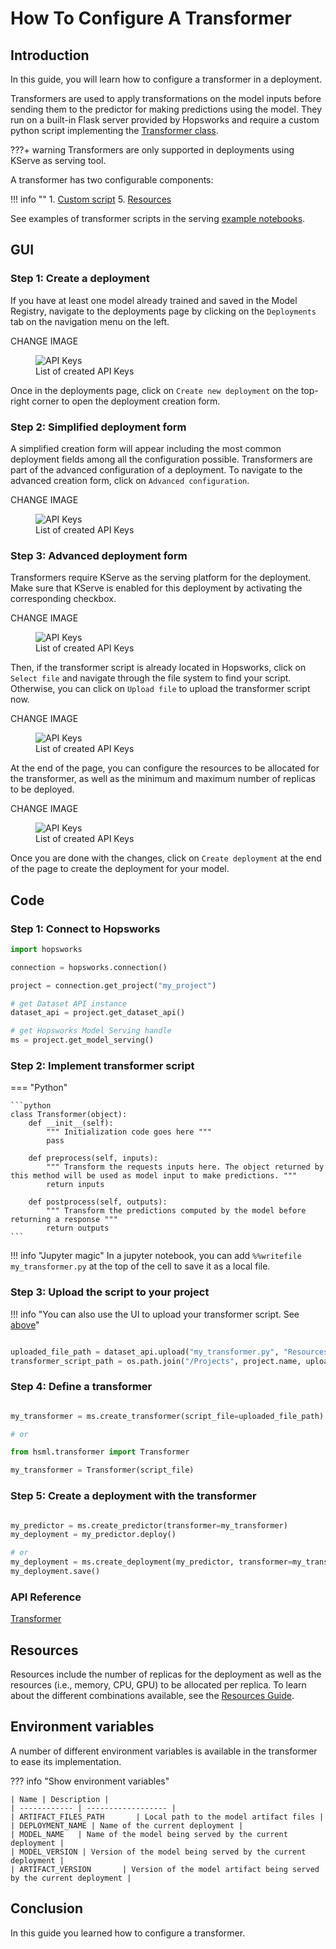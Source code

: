 # How To Configure A Transformer

## Introduction

In this guide, you will learn how to configure a transformer in a deployment.

Transformers are used to apply transformations on the model inputs before sending them to the predictor for making predictions using the model. They run on a built-in Flask server provided by Hopsworks and require a custom python script implementing the [Transformer class](#step-2-implement-transformer-script).

???+ warning
    Transformers are only supported in deployments using KServe as serving tool.

A transformer has two configurable components:

!!! info ""
    1. [Custom script](#step-2-implement-transformer-script)
    5. [Resources](#resources)

See examples of transformer scripts in the serving [example notebooks](https://github.com/logicalclocks/hops-examples/blob/master/notebooks/ml/serving).

## GUI

### Step 1: Create a deployment

If you have at least one model already trained and saved in the Model Registry, navigate to the deployments page by clicking on the `Deployments` tab on the navigation menu on the left.

<!-- TODO: Add image with sidebar menu -->

<p color=red>CHANGE IMAGE</p>
<p align="center">
  <figure>
    <img src="../../../../assets/images/guides/project/project_overview.png" alt="API Keys">
    <figcaption>List of created API Keys</figcaption>
  </figure>
</p>

Once in the deployments page, click on `Create new deployment` on the top-right corner to open the deployment creation form.

### Step 2: Simplified deployment form

A simplified creation form will appear including the most common deployment fields among all the configuration possible. Transformers are part of the advanced configuration of a deployment. To navigate to the advanced creation form, click on `Advanced configuration`.

<!-- TODO: Image highlighting the button -->
<p color=red>CHANGE IMAGE</p>
<p align="center">
  <figure>
    <img src="../../../../assets/images/guides/project/project_overview.png" alt="API Keys">
    <figcaption>List of created API Keys</figcaption>
  </figure>
</p>

### Step 3: Advanced deployment form

Transformers require KServe as the serving platform for the deployment. Make sure that KServe is enabled for this deployment by activating the corresponding checkbox.

<!-- TODO: Image KServe checkbox -->
<p color=red>CHANGE IMAGE</p>
<p align="center">
  <figure>
    <img src="../../../../assets/images/guides/project/project_overview.png" alt="API Keys">
    <figcaption>List of created API Keys</figcaption>
  </figure>
</p>

Then, if the transformer script is already located in Hopsworks, click on `Select file` and navigate through the file system to find your script.
Otherwise, you can click on `Upload file` to upload the transformer script now.

<!-- TODO: Image of transformer section with the two buttons -->
<p color=red>CHANGE IMAGE</p>
<p align="center">
  <figure>
    <img src="../../../../assets/images/guides/project/project_overview.png" alt="API Keys">
    <figcaption>List of created API Keys</figcaption>
  </figure>
</p>

At the end of the page, you can configure the resources to be allocated for the transformer, as well as the minimum and maximum number of replicas to be deployed.

<!-- TODO: Image of transformer resources config -->
<p color=red>CHANGE IMAGE</p>
<p align="center">
  <figure>
    <img src="../../../../assets/images/guides/project/project_overview.png" alt="API Keys">
    <figcaption>List of created API Keys</figcaption>
  </figure>
</p>

Once you are done with the changes, click on `Create deployment` at the end of the page to create the deployment for your model.

## Code

### Step 1: Connect to Hopsworks

```python
import hopsworks

connection = hopsworks.connection()

project = connection.get_project("my_project")

# get Dataset API instance
dataset_api = project.get_dataset_api()

# get Hopsworks Model Serving handle
ms = project.get_model_serving()
```

### Step 2: Implement transformer script

=== "Python"

    ```python
    class Transformer(object):
        def __init__(self):
            """ Initialization code goes here """
            pass

        def preprocess(self, inputs):
            """ Transform the requests inputs here. The object returned by this method will be used as model input to make predictions. """
            return inputs

        def postprocess(self, outputs):
            """ Transform the predictions computed by the model before returning a response """
            return outputs
    ```

!!! info "Jupyter magic"
    In a jupyter notebook, you can add `%%writefile my_transformer.py` at the top of the cell to save it as a local file.

### Step 3: Upload the script to your project

!!! info "You can also use the UI to upload your transformer script. See [above](#step-3-advanced-deployment-form)"
 
```python

uploaded_file_path = dataset_api.upload("my_transformer.py", "Resources", overwrite=True)
transformer_script_path = os.path.join("/Projects", project.name, uploaded_file_path)
```

### Step 4: Define a transformer

```python

my_transformer = ms.create_transformer(script_file=uploaded_file_path)

# or

from hsml.transformer import Transformer

my_transformer = Transformer(script_file)
```

### Step 5: Create a deployment with the transformer

```python

my_predictor = ms.create_predictor(transformer=my_transformer)
my_deployment = my_predictor.deploy()

# or
my_deployment = ms.create_deployment(my_predictor, transformer=my_transformer)
my_deployment.save()
```

### API Reference

[Transformer](https://docs.hopsworks.ai/hopsworks-api/dev/generated/api/transformer/)

## Resources

Resources include the number of replicas for the deployment as well as the resources (i.e., memory, CPU, GPU) to be allocated per replica. To learn about the different combinations available, see the [Resources Guide](resources.md).

## Environment variables

A number of different environment variables is available in the transformer to ease its implementation.

??? info "Show environment variables"

    | Name | Description |
    | ------------ | ------------------ |
    | ARTIFACT_FILES_PATH       | Local path to the model artifact files |
    | DEPLOYMENT_NAME | Name of the current deployment |
    | MODEL_NAME   | Name of the model being served by the current deployment |
    | MODEL_VERSION | Version of the model being served by the current deployment |
    | ARTIFACT_VERSION       | Version of the model artifact being served by the current deployment |

## Conclusion

In this guide you learned how to configure a transformer.